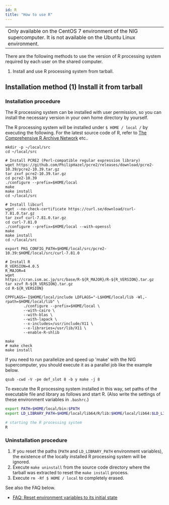 ```yaml
---
id: R
title: "How to use R"
---
```


<table>
<td>
Only available on the CentOS 7 environment of the NIG supercomputer. It is not available on the Ubuntu Linux environment.
</td>
</table>

There are the following methods to use the version of R processing system required by each user on the shared computer.

1. Install and use R processing system from tarball.


## Installation method (1) Install it from tarball

### Installation procedure

The R processing system can be installed with user permission, so you can install the necessary version in your own home directory by yourself.

The R processing system will be installed under `$ HOME / local /` by executing the following.
For the latest source code of R, refer to [The Comprehensive R Archive Network](https://cran.ism.ac.jp/) etc..

```
mkdir -p ~/local/src
cd ~/local/src

# Install PCRE2 (Perl-compatible regular expression library)
wget https://github.com/PhilipHazel/pcre2/releases/download/pcre2-10.39/pcre2-10.39.tar.gz
tar zxvf pcre2-10.39.tar.gz
cd pcre2-10.39
./configure --prefix=$HOME/local
make
make install
cd ~/local/src

# Install libcurl
wget --no-check-certificate https://curl.se/download/curl-7.81.0.tar.gz
tar zxvf curl-7.81.0.tar.gz
cd curl-7.81.0
./configure --prefix=$HOME/local --with-openssl
make
make install
cd ~/local/src

export PKG_CONFIG_PATH=$HOME/local/src/pcre2-10.39:$HOME/local/src/curl-7.81.0

# Install R
R_VERSION=4.0.5
R_MAJOR=4
wget https://cran.ism.ac.jp/src/base/R-${R_MAJOR}/R-${R_VERSION}.tar.gz
tar xzvf R-${R_VERSION}.tar.gz
cd R-${R_VERSION}

CPPFLAGS=-I$HOME/local/include LDFLAGS="-L$HOME/local/lib -Wl,-rpath=$HOME/local/lib" \
        ./configure --prefix=$HOME/local \
        --with-cairo \
        --with-blas \
        --with-lapack \
        --x-includes=/usr/include/X11 \
        --x-libraries=/usr/lib/X11 \
        --enable-R-shlib

make
# make check
make install
```

If you need to run parallelize and speed up 'make' with the NIG supercomputer, you should execute it as a parallel job like the example below.

```
qsub -cwd -V -pe def_slot 8 -b y make -j 8
```

To execute the R processing system installed in this way, set paths of the executable file and library as follows and start R.
(Also write the settings of these environment variables in `.bashrc`.)

```bash
export PATH=$HOME/local/bin:$PATH
export LD_LIBRARY_PATH=$HOME/local/lib64/R/lib:$HOME/local/lib64:$LD_LIBRARY_PATH

# starting the R processing system
R
```

### Uninstallation procedure

1. If you reset the paths (`PATH` and `LD_LIBRARY_PATH` environment variables), the existence of the locally installed R processing system will be ignored.
2. Execute `make uninstall` from the source code directory where the tarball was extracted to reset the `make install` process. 
3. Execute `rm -Rf $ HOME / local` to completely erased.


See also the FAQ below.

- [FAQ: Reset environment variables to its initial state](/faq/faq_software#環境を初期状態に戻したい) 

